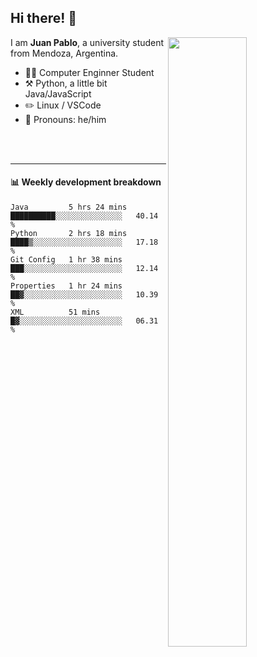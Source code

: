 ## Hi there! :wave:

[<img align="right" width="50%" src="https://github-readme-stats.vercel.app/api?username=juampi20&theme=dark&show_icons=true">](https://metrics.lecoq.io/juampi20?template=classic)

I am **Juan Pablo**, a university student from Mendoza, Argentina.

-   :man_student: Computer Enginner Student
-   :hammer_and_pick: Python, a little bit Java/JavaScript
-   :pencil2: Linux / VSCode
-   :man: Pronouns: he/him

<br/><br/>

---

#### :bar_chart: Weekly development breakdown

<!--START_SECTION:waka-->
```text
Java         5 hrs 24 mins   ██████████░░░░░░░░░░░░░░░   40.14 % 
Python       2 hrs 18 mins   ████▒░░░░░░░░░░░░░░░░░░░░   17.18 % 
Git Config   1 hr 38 mins    ███░░░░░░░░░░░░░░░░░░░░░░   12.14 % 
Properties   1 hr 24 mins    ██▓░░░░░░░░░░░░░░░░░░░░░░   10.39 % 
XML          51 mins         █▓░░░░░░░░░░░░░░░░░░░░░░░   06.31 % 
```
<!--END_SECTION:waka-->

